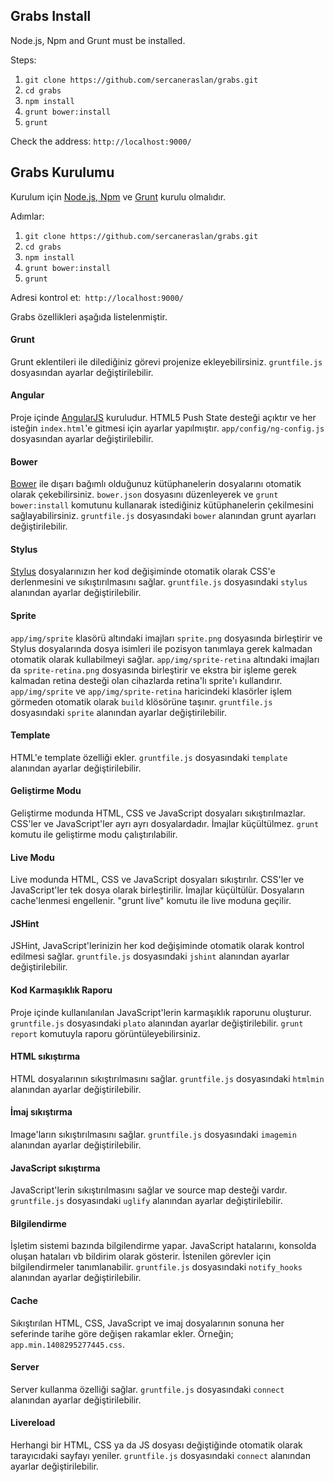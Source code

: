 ## Grabs Install

Node.js, Npm and Grunt must be installed.

Steps:

1. `git clone https://github.com/sercaneraslan/grabs.git`
1. `cd grabs`
1. `npm install`
1. `grunt bower:install`
1. `grunt`

Check the address: `http://localhost:9000/`


## Grabs Kurulumu

Kurulum için [Node.js, Npm](http://nodejs.org) ve [Grunt](http://gruntjs.com) kurulu olmalıdır.

Adımlar:

1. `git clone https://github.com/sercaneraslan/grabs.git`
1. `cd grabs`
1. `npm install`
1. `grunt bower:install`
1. `grunt`

Adresi kontrol et:` http://localhost:9000/`

Grabs özellikleri aşağıda listelenmiştir.

#### Grunt

Grunt eklentileri ile dilediğiniz görevi projenize ekleyebilirsiniz. `gruntfile.js` dosyasından ayarlar değiştirilebilir.

#### Angular

Proje içinde [AngularJS](http://angularjs.org) kuruludur. HTML5 Push State desteği açıktır ve her isteğin `index.html`'e gitmesi için ayarlar yapılmıştır. `app/config/ng-config.js` dosyasından ayarlar değiştirilebilir.

#### Bower

[Bower](http://bower.io) ile dışarı bağımlı olduğunuz kütüphanelerin dosyalarını otomatik olarak çekebilirsiniz. `bower.json` dosyasını düzenleyerek ve `grunt bower:install` komutunu kullanarak istediğiniz kütüphanelerin çekilmesini sağlayabilirsiniz. `gruntfile.js` dosyasındaki `bower` alanından grunt ayarları değiştirilebilir.

#### Stylus

[Stylus](http://learnboost.github.io/stylus/) dosyalarınızın her kod değişiminde otomatik olarak CSS'e derlenmesini ve sıkıştırılmasını sağlar. `gruntfile.js` dosyasındaki `stylus` alanından ayarlar değiştirilebilir.

#### Sprite

`app/img/sprite` klasörü altındaki imajları `sprite.png` dosyasında birleştirir ve Stylus dosyalarında dosya isimleri ile pozisyon tanımlaya gerek kalmadan otomatik olarak kullabilmeyi sağlar. `app/img/sprite-retina` altındaki imajları da `sprite-retina.png` dosyasında birleştirir ve ekstra bir işleme gerek kalmadan retina desteği olan cihazlarda retina'lı sprite'ı kullandırır. `app/img/sprite` ve `app/img/sprite-retina` haricindeki klasörler işlem görmeden otomatik olarak `build` klösörüne taşınır. `gruntfile.js` dosyasındaki `sprite` alanından ayarlar değiştirilebilir.

#### Template

HTML'e template özelliği ekler. `gruntfile.js` dosyasındaki `template` alanından ayarlar değiştirilebilir.

#### Geliştirme Modu

Geliştirme modunda HTML, CSS ve JavaScript dosyaları sıkıştırılmazlar. CSS'ler ve JavaScript'ler ayrı ayrı dosyalardadır. İmajlar küçültülmez. `grunt` komutu ile geliştirme modu çalıştırılabilir.

#### Live Modu

Live modunda HTML, CSS ve JavaScript dosyaları sıkıştırılır. CSS'ler ve JavaScript'ler tek dosya olarak birleştirilir. İmajlar küçültülür. Dosyaların cache'lenmesi engellenir. "grunt live" komutu ile live moduna geçilir.

#### JSHint

JSHint, JavaScript'lerinizin her kod değişiminde otomatik olarak kontrol edilmesi sağlar. `gruntfile.js` dosyasındaki `jshint` alanından ayarlar değiştirilebilir.

#### Kod Karmaşıklık Raporu

Proje içinde kullanılanılan JavaScript'lerin karmaşıklık raporunu oluşturur. `gruntfile.js` dosyasındaki `plato` alanından ayarlar değiştirilebilir. `grunt report` komutuyla raporu görüntüleyebilirsiniz.

#### HTML sıkıştırma

HTML dosyalarının sıkıştırılmasını sağlar. `gruntfile.js` dosyasındaki `htmlmin` alanından ayarlar değiştirilebilir.

#### İmaj sıkıştırma

Image'ların sıkıştırılmasını sağlar. `gruntfile.js` dosyasındaki `imagemin` alanından ayarlar değiştirilebilir.

#### JavaScript sıkıştırma

JavaScript'lerin sıkıştırılmasını sağlar ve source map desteği vardır. `gruntfile.js` dosyasındaki `uglify` alanından ayarlar değiştirilebilir.

#### Bilgilendirme

İşletim sistemi bazında bilgilendirme yapar. JavaScript hatalarını, konsolda oluşan hataları vb bildirim olarak gösterir. İstenilen görevler için bilgilendirmeler tanımlanabilir. `gruntfile.js` dosyasındaki `notify_hooks` alanından ayarlar değiştirilebilir.

#### Cache

Sıkıştırılan HTML, CSS, JavaScript ve imaj dosyalarının sonuna her seferinde tarihe göre değişen rakamlar ekler. Örneğin; `app.min.1408295277445.css`.

#### Server

Server kullanma özelliği sağlar. `gruntfile.js` dosyasındaki `connect` alanından ayarlar değiştirilebilir.

#### Livereload

Herhangi bir HTML, CSS ya da JS dosyası değiştiğinde otomatik olarak tarayıcıdaki sayfayı yeniler. `gruntfile.js` dosyasındaki `connect` alanından ayarlar değiştirilebilir.
